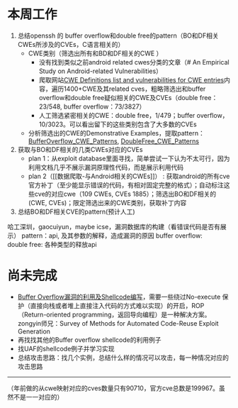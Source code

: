 # 本周工作
1. 总结openssh 的 buffer overflow和double free的pattern（BO和DF相关CWEs所涉及的CVEs，C语言相关的）
	* CWE类别（筛选出所有和BD和DF相关的CWE ）
		* 没有找到类似之前android related cwes分类的文章（# An Empirical Study on Android-related Vulnerabilities）
		* 爬取网站[CWE Definitions list and vulnerabilities for CWE entries](https://www.cvedetails.com/cwe-definitions/)内容，遍历1400+CWE及其related cves，粗略筛选出和buffer overflow和double free疑似相关的CWE及CVEs（double free：23/548, buffer overflow：73/3827）
		* 人工筛选紧密相关的CWE：double free，1/479；buffer overflow，10/3023。可以看出留下的这些类别包含了大多数的CVEs
	* 分析筛选出的CWE的Demonstrative Examples，提取pattern：[BufferOverflow_CWE_Patterns](../BufferOverflow/BufferOverflow_CWE_Patterns.md), [DoubleFree_CWE_Patterns](../DoubleFree/DoubleFree_CWE_Patterns.md)
2. 获取与BO和DF相关的几类CWEs对应的CVEs
	* plan 1：从exploit database里面寻找，简单尝试一下认为不太可行，因为利用文档几乎不展示漏洞原理性代码，而是展示利用代码
	* plan 2（[[数据爬取-与Android相关的CWEs]]） : 获取android的所有cve官方补丁（至少能显示错误的代码，有相对固定完整的格式）；自动标注这些cve的对应cwe（109 CWEs, CVEs 1885）；筛选出BO和DF相关的(CWE, CVEs)；限定筛选出来的CWE类别，获取补丁内容
3. 总结BO和DF相关CVE的pattern(预计人工)


哈工深圳，gaocuiyun，maybe icse，漏洞数据库的构建（看错误代码是否有展示）
pattern：api, 及其参数的解释，造成漏洞的原因
buffer overflow:  
double free: 各种类型的释放api


# 尚未完成
* [Buffer Overflow漏洞的利用及Shellcode编写](Shellcode/Buffer%20Overflow漏洞的利用及Shellcode编写)，需要一些绕过No-execute 保护（直接向栈或者堆上直接注入代码的方式难以实现）的开启，ROP（Return-oriented programming，返回导向编程）是一种解决方案。zongyin师兄：Survey of Methods for Automated Code-Reuse Exploit Generation
* 再找找其他的Buffer overflow shellcode的利用例子
* 找UAF的shellcode例子并学习实现
* 总结攻击思路：找几个实例，总结什么样的情况可以攻击，每一种情况对应的攻击思路
---
（年前做的从cwe映射对应的cves数量只有90710，官方cve总数是199967。虽然不是一一对应的）